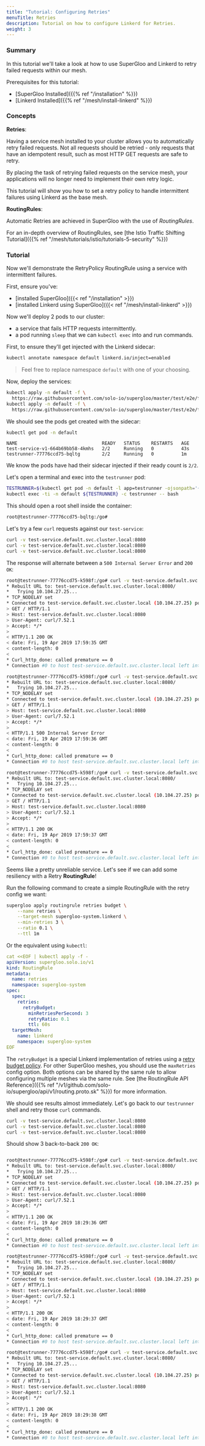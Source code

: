 ```yaml
---
title: "Tutorial: Configuring Retries"
menuTitle: Retries
description: Tutorial on how to configure Linkerd for Retries.
weight: 3
---
```


### Summary

In this tutorial we'll take a look at how to use SuperGloo and Linkerd to retry failed requests
within our mesh.

Prerequisites for this tutorial:

- [SuperGloo Installed]({{% ref "/installation" %}})
- [Linkerd Installed]({{% ref "/mesh/install-linkerd" %}})

### Concepts

**Retries**:

Having a service mesh installed to your cluster allows you to automatically retry 
failed requests. Not all requests should be retried - only requests that have an idempotent 
result, such as most HTTP GET requests are safe to retry.

By placing the task of retrying failed requests on the service mesh, your applications will no
longer need to implement their own retry logic.

This tutorial will show you how to set a retry policy to handle intermittent failures 
using Linkerd as the base mesh.

**RoutingRules**:

Automatic Retries are achieved in SuperGloo with the use of *RoutingRules*. 

For an in-depth overview of RoutingRules, see [the Istio Traffic Shifting Tutorial]({{% ref "/mesh/tutorials/istio/tutorials-5-security" %}})

### Tutorial

Now we'll demonstrate the RetryPolicy RoutingRule using a service with intermittent failures.

First, ensure you've:

- [installed SuperGloo]({{< ref "/installation" >}})
- [installed Linkerd using SuperGloo]({{< ref "/mesh/install-linkerd" >}})

Now we'll deploy 2 pods to our cluster:
- a service that fails HTTP requests intermittently.
- a pod running `sleep` that we can `kubectl exec` into and run commands.

First, to ensure they'll get injected with the Linkerd sidecar:

```bash
kubectl annotate namespace default linkerd.io/inject=enabled
```

> Feel free to replace namespace `default` with one of your choosing.

Now, deploy the services:

```bash
kubectl apply -n default -f \
  https://raw.githubusercontent.com/solo-io/supergloo/master/test/e2e/files/test-service.yaml
kubectl apply -n default -f \
  https://raw.githubusercontent.com/solo-io/supergloo/master/test/e2e/files/testrunner.yaml
```

We should see the pods get created with the sidecar:


```bash
kubectl get pod -n default
```

```
NAME                               READY   STATUS    RESTARTS   AGE
test-service-v1-664b69bb58-4kmhs   2/2     Running   0          43s
testrunner-77776ccd75-bqltg        2/2     Running   0          1m
```

We know the pods have had their sidecar injected if their ready count is `2/2`.

Let's open a terminal and exec into the `testrunner` pod:

```bash
TESTRUNNER=$(kubectl get pod -n default -l app=testrunner -ojsonpath='{range .items[*]}{.metadata.name}{"\n"}{end}')
kubectl exec -ti -n default ${TESTRUNNER} -c testrunner -- bash
```

This should open a root shell inside the container:

```bash
root@testrunner-77776ccd75-bqltg:/go#
```

Let's try a few `curl` requests against our `test-service`:

```bash
curl -v test-service.default.svc.cluster.local:8080
curl -v test-service.default.svc.cluster.local:8080
curl -v test-service.default.svc.cluster.local:8080
```

The response will alternate between a `500 Internal Server Error` and `200 OK`:

```bash 
root@testrunner-77776ccd75-k598f:/go# curl -v test-service.default.svc.cluster.local:8080 
* Rebuilt URL to: test-service.default.svc.cluster.local:8080/
*   Trying 10.104.27.25...
* TCP_NODELAY set
* Connected to test-service.default.svc.cluster.local (10.104.27.25) port 8080 (#0)
> GET / HTTP/1.1
> Host: test-service.default.svc.cluster.local:8080
> User-Agent: curl/7.52.1
> Accept: */*
> 
< HTTP/1.1 200 OK
< date: Fri, 19 Apr 2019 17:59:35 GMT
< content-length: 0
< 
* Curl_http_done: called premature == 0
* Connection #0 to host test-service.default.svc.cluster.local left intact

root@testrunner-77776ccd75-k598f:/go# curl -v test-service.default.svc.cluster.local:8080 
* Rebuilt URL to: test-service.default.svc.cluster.local:8080/
*   Trying 10.104.27.25...
* TCP_NODELAY set
* Connected to test-service.default.svc.cluster.local (10.104.27.25) port 8080 (#0)
> GET / HTTP/1.1
> Host: test-service.default.svc.cluster.local:8080
> User-Agent: curl/7.52.1
> Accept: */*
> 
< HTTP/1.1 500 Internal Server Error
< date: Fri, 19 Apr 2019 17:59:36 GMT
< content-length: 0
< 
* Curl_http_done: called premature == 0
* Connection #0 to host test-service.default.svc.cluster.local left intact

root@testrunner-77776ccd75-k598f:/go# curl -v test-service.default.svc.cluster.local:8080 
* Rebuilt URL to: test-service.default.svc.cluster.local:8080/
*   Trying 10.104.27.25...
* TCP_NODELAY set
* Connected to test-service.default.svc.cluster.local (10.104.27.25) port 8080 (#0)
> GET / HTTP/1.1
> Host: test-service.default.svc.cluster.local:8080
> User-Agent: curl/7.52.1
> Accept: */*
> 
< HTTP/1.1 200 OK
< date: Fri, 19 Apr 2019 17:59:37 GMT
< content-length: 0
<
* Curl_http_done: called premature == 0
* Connection #0 to host test-service.default.svc.cluster.local left intact
```

Seems like a pretty unreliable service. Let's see if we can add some resiliency with a
Retry **RoutingRule**!


Run the following command to create a simple RoutingRule with the retry config we want:
```bash
supergloo apply routingrule retries budget \
    --name retries \
    --target-mesh supergloo-system.linkerd \
    --min-retries 3 \
    --ratio 0.1 \
    --ttl 1m
```

Or the equivalent using `kubectl`:
```yaml
cat <<EOF | kubectl apply -f -
apiVersion: supergloo.solo.io/v1
kind: RoutingRule
metadata:
  name: retries
  namespace: supergloo-system
spec:
  spec:
    retries:
      retryBudget:
        minRetriesPerSecond: 3
        retryRatio: 0.1
        ttl: 60s
  targetMesh:
    name: linkerd
    namespace: supergloo-system
EOF
```

The `retryBudget` is a special Linkerd implementation of retries using a 
[retry budget policy](https://blog.linkerd.io/2019/02/22/how-we-designed-retries-in-linkerd-2-2/). 
For other SuperGloo meshes, you should use the `maxRetries` config option. Both options can
 be shared by the same rule to allow configuring multiple meshes via the same rule. See 
 [the RoutingRule API Reference]({{% ref "/v1/github.com/solo-io/supergloo/api/v1/routing.proto.sk" %}}) 
 for more information.

We should see results almost immediately. Let's go back to our `testrunner` shell and
retry those `curl` commands.


```bash
curl -v test-service.default.svc.cluster.local:8080
curl -v test-service.default.svc.cluster.local:8080
curl -v test-service.default.svc.cluster.local:8080
```

Should show 3 back-to-back `200 OK`:

```bash

root@testrunner-77776ccd75-k598f:/go# curl -v test-service.default.svc.cluster.local:8080
* Rebuilt URL to: test-service.default.svc.cluster.local:8080/
*   Trying 10.104.27.25...
* TCP_NODELAY set
* Connected to test-service.default.svc.cluster.local (10.104.27.25) port 8080 (#0)
> GET / HTTP/1.1
> Host: test-service.default.svc.cluster.local:8080
> User-Agent: curl/7.52.1
> Accept: */*
>
< HTTP/1.1 200 OK
< date: Fri, 19 Apr 2019 18:29:36 GMT
< content-length: 0
<
* Curl_http_done: called premature == 0
* Connection #0 to host test-service.default.svc.cluster.local left intact

root@testrunner-77776ccd75-k598f:/go# curl -v test-service.default.svc.cluster.local:8080
* Rebuilt URL to: test-service.default.svc.cluster.local:8080/
*   Trying 10.104.27.25...
* TCP_NODELAY set
* Connected to test-service.default.svc.cluster.local (10.104.27.25) port 8080 (#0)
> GET / HTTP/1.1
> Host: test-service.default.svc.cluster.local:8080
> User-Agent: curl/7.52.1
> Accept: */*
>
< HTTP/1.1 200 OK
< date: Fri, 19 Apr 2019 18:29:37 GMT
< content-length: 0
<
* Curl_http_done: called premature == 0
* Connection #0 to host test-service.default.svc.cluster.local left intact

root@testrunner-77776ccd75-k598f:/go# curl -v test-service.default.svc.cluster.local:8080
* Rebuilt URL to: test-service.default.svc.cluster.local:8080/
*   Trying 10.104.27.25...
* TCP_NODELAY set
* Connected to test-service.default.svc.cluster.local (10.104.27.25) port 8080 (#0)
> GET / HTTP/1.1
> Host: test-service.default.svc.cluster.local:8080
> User-Agent: curl/7.52.1
> Accept: */*
>
< HTTP/1.1 200 OK
< date: Fri, 19 Apr 2019 18:29:38 GMT
< content-length: 0
<
* Curl_http_done: called premature == 0
* Connection #0 to host test-service.default.svc.cluster.local left intact
```

